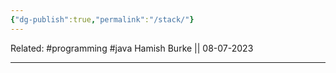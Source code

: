 ```yaml
---
{"dg-publish":true,"permalink":"/stack/"}
---
```


Related: #programming #java 
Hamish Burke || 08-07-2023
***
